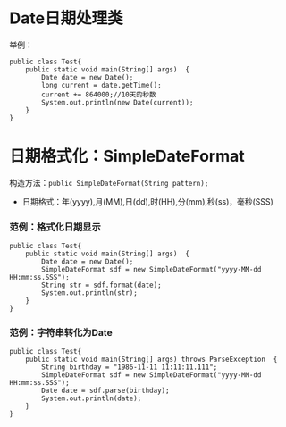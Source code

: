 # Date日期处理类
举例：
```
public class Test{
	public static void main(String[] args)  {
		Date date = new Date();
		long current = date.getTime();
		current += 864000;//10天的秒数
		System.out.println(new Date(current));
	}
}

```
# 日期格式化：SimpleDateFormat
构造方法：`public SimpleDateFormat(String pattern);`
- 日期格式：年(yyyy),月(MM),日(dd),时(HH),分(mm),秒(ss)，毫秒(SSS)

### 范例：格式化日期显示
```
public class Test{
	public static void main(String[] args)  {
		Date date = new Date();
		SimpleDateFormat sdf = new SimpleDateFormat("yyyy-MM-dd HH:mm:ss.SSS");
		String str = sdf.format(date);
		System.out.println(str);
	}
}
```

### 范例：字符串转化为Date
```
public class Test{
	public static void main(String[] args) throws ParseException  {
		String birthday = "1986-11-11 11:11:11.111";
		SimpleDateFormat sdf = new SimpleDateFormat("yyyy-MM-dd HH:mm:ss.SSS");
		Date date = sdf.parse(birthday);
		System.out.println(date);
	}
}
```